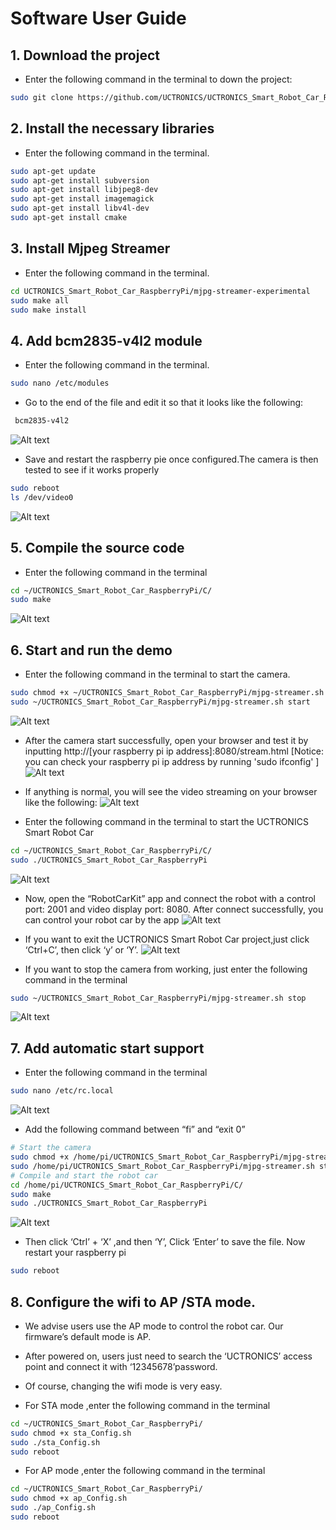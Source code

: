 # Software User Guide

## 1. Download the project
- Enter the following command in the terminal to down the project:
```Bash
sudo git clone https://github.com/UCTRONICS/UCTRONICS_Smart_Robot_Car_RaspberryPi.git
```
## 2. Install the necessary libraries
- Enter the following command in the terminal.
```Bash
sudo apt-get update
sudo apt-get install subversion
sudo apt-get install libjpeg8-dev
sudo apt-get install imagemagick
sudo apt-get install libv4l-dev
sudo apt-get install cmake
```
## 3. Install Mjpeg Streamer
- Enter the following command in the terminal.
```Bash
cd UCTRONICS_Smart_Robot_Car_RaspberryPi/mjpg-streamer-experimental
sudo make all
sudo make install
```
## 4. Add bcm2835-v4l2 module
- Enter the following command in the terminal.
```Bash
sudo nano /etc/modules
```
- Go to the end of the file and edit it so that it looks like the following:
```Bash
 bcm2835-v4l2
```
![Alt text](https://github.com/UCTRONICS/UCTRONICS_Smart_Robot_Car_RaspberryPi/blob/master/image/1.png)

- Save and restart the raspberry pie once configured.The camera is then tested to see if it works properly
```Bash
sudo reboot
ls /dev/video0
```
![Alt text](https://github.com/UCTRONICS/UCTRONICS_Smart_Robot_Car_RaspberryPi/blob/master/image/2.png)

## 5. Compile the source code 
- Enter the following command in the terminal
```Bash
cd ~/UCTRONICS_Smart_Robot_Car_RaspberryPi/C/
sudo make
```
![Alt text](https://github.com/UCTRONICS/UCTRONICS_Smart_Robot_Car_RaspberryPi/blob/master/image/3.png)

## 6. Start and run the demo
- Enter the following command in the terminal to start the camera.
```Bash
sudo chmod +x ~/UCTRONICS_Smart_Robot_Car_RaspberryPi/mjpg-streamer.sh
sudo ~/UCTRONICS_Smart_Robot_Car_RaspberryPi/mjpg-streamer.sh start
```
![Alt text](https://github.com/UCTRONICS/UCTRONICS_Smart_Robot_Car_RaspberryPi/blob/master/image/4.png)

- After the camera start successfully, open your browser and test it by inputting
 http://[your raspberry pi ip address]:8080/stream.html 
[Notice: you can check your raspberry pi ip address by running 'sudo ifconfig' ]
![Alt text](https://github.com/UCTRONICS/UCTRONICS_Smart_Robot_Car_RaspberryPi/blob/master/image/5.png)

- If anything is normal, you will see the video streaming on your browser like the following:
![Alt text](https://github.com/UCTRONICS/UCTRONICS_Smart_Robot_Car_RaspberryPi/blob/master/image/6.png)

- Enter the following command in the terminal to start the UCTRONICS Smart Robot Car
```Bash
cd ~/UCTRONICS_Smart_Robot_Car_RaspberryPi/C/
sudo ./UCTRONICS_Smart_Robot_Car_RaspberryPi
```
![Alt text](https://github.com/UCTRONICS/UCTRONICS_Smart_Robot_Car_RaspberryPi/blob/master/image/7.png)
- Now, open the “RobotCarKit” app and connect the robot with a control port: 2001 and video display port: 8080. After connect successfully, you can control your robot car by the app
![Alt text](https://github.com/UCTRONICS/UCTRONICS_Smart_Robot_Car_RaspberryPi/blob/master/image/8.png)

- If you want to exit the UCTRONICS Smart Robot Car project,just click ‘Ctrl+C’, then click ‘y’ or ‘Y’.
![Alt text](https://github.com/UCTRONICS/UCTRONICS_Smart_Robot_Car_RaspberryPi/blob/master/image/9.png)

- If you want to stop the camera from working, just enter the following command in the terminal
```Bash
sudo ~/UCTRONICS_Smart_Robot_Car_RaspberryPi/mjpg-streamer.sh stop
```
![Alt text](https://github.com/UCTRONICS/UCTRONICS_Smart_Robot_Car_RaspberryPi/blob/master/image/10.png)

## 7. Add automatic start support 
- Enter the following command in the terminal
```Bash
sudo nano /etc/rc.local
```
![Alt text](https://github.com/UCTRONICS/UCTRONICS_Smart_Robot_Car_RaspberryPi/blob/master/image/11.png)

- Add the following command between “fi” and “exit 0” 
```Bash
# Start the camera
sudo chmod +x /home/pi/UCTRONICS_Smart_Robot_Car_RaspberryPi/mjpg-streamer.sh
sudo /home/pi/UCTRONICS_Smart_Robot_Car_RaspberryPi/mjpg-streamer.sh start
# Compile and start the robot car
cd /home/pi/UCTRONICS_Smart_Robot_Car_RaspberryPi/C/
sudo make
sudo ./UCTRONICS_Smart_Robot_Car_RaspberryPi
```
![Alt text](https://github.com/UCTRONICS/UCTRONICS_Smart_Robot_Car_RaspberryPi/blob/master/image/12.png)

- Then click ‘Ctrl’ + ‘X’ ,and then ‘Y’, Click ‘Enter’ to save the file. Now restart your raspberry pi
```Bash
sudo reboot 
```
## 8. Configure the wifi to AP /STA mode.
- We advise users use the AP mode to control the robot car. Our firmware’s default mode is AP.
- After powered on, users just need to search the ‘UCTRONICS’ access point and connect it with ‘12345678’password. 
- Of course, changing the wifi mode is very easy.

- For STA mode ,enter the following command in the terminal
```Bash
cd ~/UCTRONICS_Smart_Robot_Car_RaspberryPi/
sudo chmod +x sta_Config.sh
sudo ./sta_Config.sh
sudo reboot
```
- For AP mode ,enter the following command in the terminal
```Bash
cd ~/UCTRONICS_Smart_Robot_Car_RaspberryPi/
sudo chmod +x ap_Config.sh
sudo ./ap_Config.sh
sudo reboot
```














